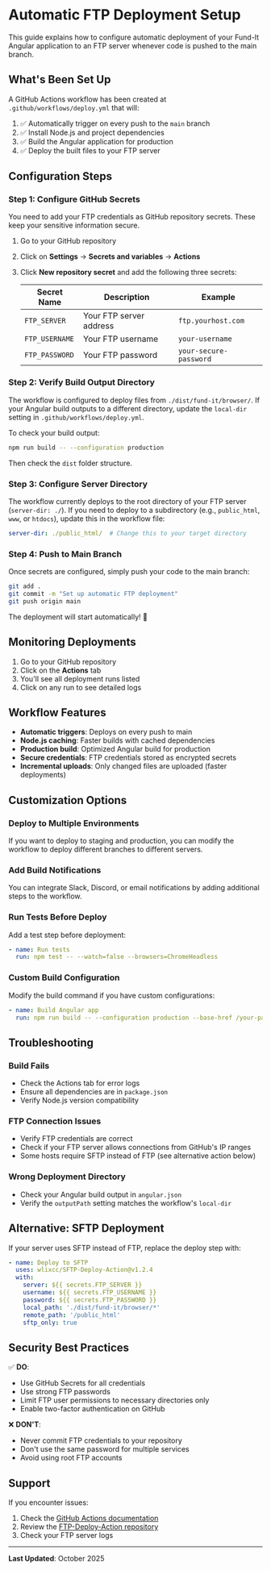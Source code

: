 # Automatic FTP Deployment Setup

This guide explains how to configure automatic deployment of your Fund-It Angular application to an FTP server whenever code is pushed to the main branch.

## What's Been Set Up

A GitHub Actions workflow has been created at `.github/workflows/deploy.yml` that will:
1. ✅ Automatically trigger on every push to the `main` branch
2. ✅ Install Node.js and project dependencies
3. ✅ Build the Angular application for production
4. ✅ Deploy the built files to your FTP server

## Configuration Steps

### Step 1: Configure GitHub Secrets

You need to add your FTP credentials as GitHub repository secrets. These keep your sensitive information secure.

1. Go to your GitHub repository
2. Click on **Settings** → **Secrets and variables** → **Actions**
3. Click **New repository secret** and add the following three secrets:

   | Secret Name | Description | Example |
   |------------|-------------|---------|
   | `FTP_SERVER` | Your FTP server address | `ftp.yourhost.com` |
   | `FTP_USERNAME` | Your FTP username | `your-username` |
   | `FTP_PASSWORD` | Your FTP password | `your-secure-password` |

### Step 2: Verify Build Output Directory

The workflow is configured to deploy files from `./dist/fund-it/browser/`. If your Angular build outputs to a different directory, update the `local-dir` setting in `.github/workflows/deploy.yml`.

To check your build output:
```bash
npm run build -- --configuration production
```
Then check the `dist` folder structure.

### Step 3: Configure Server Directory

The workflow currently deploys to the root directory of your FTP server (`server-dir: ./`). If you need to deploy to a subdirectory (e.g., `public_html`, `www`, or `htdocs`), update this in the workflow file:

```yaml
server-dir: ./public_html/  # Change this to your target directory
```

### Step 4: Push to Main Branch

Once secrets are configured, simply push your code to the main branch:

```bash
git add .
git commit -m "Set up automatic FTP deployment"
git push origin main
```

The deployment will start automatically! 🚀

## Monitoring Deployments

1. Go to your GitHub repository
2. Click on the **Actions** tab
3. You'll see all deployment runs listed
4. Click on any run to see detailed logs

## Workflow Features

- **Automatic triggers**: Deploys on every push to main
- **Node.js caching**: Faster builds with cached dependencies
- **Production build**: Optimized Angular build for production
- **Secure credentials**: FTP credentials stored as encrypted secrets
- **Incremental uploads**: Only changed files are uploaded (faster deployments)

## Customization Options

### Deploy to Multiple Environments

If you want to deploy to staging and production, you can modify the workflow to deploy different branches to different servers.

### Add Build Notifications

You can integrate Slack, Discord, or email notifications by adding additional steps to the workflow.

### Run Tests Before Deploy

Add a test step before deployment:

```yaml
- name: Run tests
  run: npm test -- --watch=false --browsers=ChromeHeadless
```

### Custom Build Configuration

Modify the build command if you have custom configurations:

```yaml
- name: Build Angular app
  run: npm run build -- --configuration production --base-href /your-path/
```

## Troubleshooting

### Build Fails
- Check the Actions tab for error logs
- Ensure all dependencies are in `package.json`
- Verify Node.js version compatibility

### FTP Connection Issues
- Verify FTP credentials are correct
- Check if your FTP server allows connections from GitHub's IP ranges
- Some hosts require SFTP instead of FTP (see alternative action below)

### Wrong Deployment Directory
- Check your Angular build output in `angular.json`
- Verify the `outputPath` setting matches the workflow's `local-dir`

## Alternative: SFTP Deployment

If your server uses SFTP instead of FTP, replace the deploy step with:

```yaml
- name: Deploy to SFTP
  uses: wlixcc/SFTP-Deploy-Action@v1.2.4
  with:
    server: ${{ secrets.FTP_SERVER }}
    username: ${{ secrets.FTP_USERNAME }}
    password: ${{ secrets.FTP_PASSWORD }}
    local_path: './dist/fund-it/browser/*'
    remote_path: '/public_html'
    sftp_only: true
```

## Security Best Practices

✅ **DO**:
- Use GitHub Secrets for all credentials
- Use strong FTP passwords
- Limit FTP user permissions to necessary directories only
- Enable two-factor authentication on GitHub

❌ **DON'T**:
- Never commit FTP credentials to your repository
- Don't use the same password for multiple services
- Avoid using root FTP accounts

## Support

If you encounter issues:
1. Check the [GitHub Actions documentation](https://docs.github.com/en/actions)
2. Review the [FTP-Deploy-Action repository](https://github.com/SamKirkland/FTP-Deploy-Action)
3. Check your FTP server logs

---

**Last Updated**: October 2025

